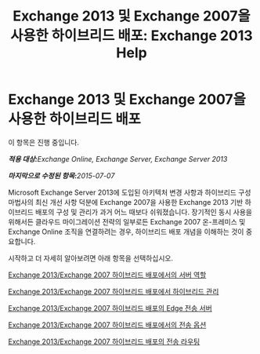 ﻿---
title: 'Exchange 2013 및 Exchange 2007을 사용한 하이브리드 배포: Exchange 2013 Help'
TOCTitle: Exchange 2013 및 Exchange 2007을 사용한 하이브리드 배포
ms:assetid: 9ba4e071-cff4-4ae4-974a-935f818c04d6
ms:mtpsurl: https://technet.microsoft.com/ko-kr/library/Dn197893(v=EXCHG.150)
ms:contentKeyID: 54651854
ms.date: 01/10/2018
mtps_version: v=EXCHG.150
ms.translationtype: HT
---

# Exchange 2013 및 Exchange 2007을 사용한 하이브리드 배포

이 항목은 진행 중입니다.  

_<strong>적용 대상:</strong>Exchange Online, Exchange Server, Exchange Server 2013_

_<strong>마지막으로 수정된 항목:</strong>2015-07-07_

Microsoft Exchange Server 2013에 도입된 아키텍처 변경 사항과 하이브리드 구성 마법사의 최신 개선 사항 덕분에 Exchange 2007을 사용한 Exchange 2013 기반 하이브리드 배포의 구성 및 관리가 과거 어느 때보다 쉬워졌습니다. 장기적인 동시 사용을 위해서든 클라우드 마이그레이션 전략의 일부로든 Exchange 2007 온-프레미스 및 Exchange Online 조직을 연결하려는 경우, 하이브리드 배포 개념을 이해하는 것이 중요합니다.

시작하고 더 자세히 알아보려면 아래 항목을 선택하십시오.

[Exchange 2013/Exchange 2007 하이브리드 배포에서의 서버 역할](server-roles-in-exchange-2013-exchange-2007-hybrid-deployments-exchange-2013-help.md)

[Exchange 2013/Exchange 2007 하이브리드 배포에서 하이브리드 관리](hybrid-management-in-exchange-2013-exchange-2007-hybrid-deployments-exchange-2013-help.md)

[Exchange 2013/Exchange 2007 하이브리드 배포의 Edge 전송 서버](edge-transport-servers-in-exchange-2013-exchange-2007-hybrid-deployments-exchange-2013-help.md)

[Exchange 2013/Exchange 2007 하이브리드 배포에서의 전송 옵션](transport-options-in-exchange-2013-exchange-2007-hybrid-deployments-exchange-2013-help.md)

[Exchange 2013/Exchange 2007 하이브리드 배포의 전송 라우팅](transport-routing-in-exchange-2013-exchange-2007-hybrid-deployments-exchange-2013-help.md)

